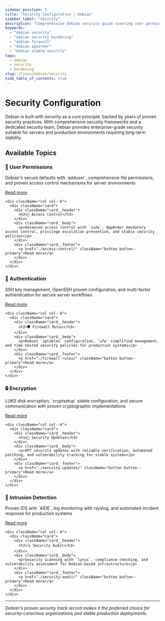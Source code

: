 ```yaml
---
sidebar_position: 5
title: "Security Configuration | Debian"
sidebar_label: "Security"
description: "Comprehensive Debian security guide covering user permissions, access control, authentication, firewall rules, encryption, and security auditing."
keywords:
  - "debian security"
  - "debian security hardening"
  - "debian firewall"
  - "debian apparmor"
  - "debian stable security"
tags:
  - debian
  - security
  - hardening
slug: /linux/debian/security
hide_table_of_contents: true
---
```


# Security Configuration

Debian is built with security as a core principle, backed by years of proven security practices. With comprehensive security frameworks and a dedicated security team, Debian provides enterprise-grade security suitable for servers and production environments requiring long-term stability.

## Available Topics

<div className="container">
  <div className="row">
    <div className="col col--6">
      <div className="card">
        <div className="card__header">
          <h3>👤 User Permissions</h3>
        </div>
        <div className="card__body">
          <p>Debian's secure defaults with `adduser`, comprehensive file permissions, and proven access control mechanisms for server environments</p>
        </div>
        <div className="card__footer">
          <a href="./user-permissions/" className="button button--primary">Read more</a>
        </div>
      </div>
    </div>
    
    <div className="col col--6">
      <div className="card">
        <div className="card__header">
          <h3>🔐 Access Control</h3>
        </div>
        <div className="card__body">
          <p>Advanced access control with `sudo`, AppArmor mandatory access control, privilege escalation prevention, and stable security policies</p>
        </div>
        <div className="card__footer">
          <a href="./access-control/" className="button button--primary">Read more</a>
        </div>
      </div>
    </div>
  </div>

  <div className="row">
    <div className="col col--6">
      <div className="card">
        <div className="card__header">
          <h3>🔑 Authentication</h3>
        </div>
        <div className="card__body">
          <p>SSH key management, OpenSSH proven configuration, and multi-factor authentication for secure server workflows</p>
        </div>
        <div className="card__footer">
          <a href="./authentication/" className="button button--primary">Read more</a>
        </div>
      </div>
    </div>
    
    <div className="col col--6">
      <div className="card">
        <div className="card__header">
          <h3>🛡️ Firewall Rules</h3>
        </div>
        <div className="card__body">
          <p>Robust `iptables` configuration, `ufw` simplified management, and time-tested security policies for production systems</p>
        </div>
        <div className="card__footer">
          <a href="./firewall-rules/" className="button button--primary">Read more</a>
        </div>
      </div>
    </div>
  </div>

  <div className="row">
    <div className="col col--6">
      <div className="card">
        <div className="card__header">
          <h3>🔒 Encryption</h3>
        </div>
        <div className="card__body">
          <p>LUKS disk encryption, `cryptsetup` stable configuration, and secure communication with proven cryptographic implementations</p>
        </div>
        <div className="card__footer">
          <a href="./encryption/" className="button button--primary">Read more</a>
        </div>
      </div>
    </div>
    
    <div className="col col--6">
      <div className="card">
        <div className="card__header">
          <h3>🔄 Security Updates</h3>
        </div>
        <div className="card__body">
          <p>APT security updates with reliable verification, automated patching, and vulnerability tracking for stable systems</p>
        </div>
        <div className="card__footer">
          <a href="./security-updates/" className="button button--primary">Read more</a>
        </div>
      </div>
    </div>
  </div>

  <div className="row">
    <div className="col col--6">
      <div className="card">
        <div className="card__header">
          <h3>🚨 Intrusion Detection</h3>
        </div>
        <div className="card__body">
          <p>Proven IDS with `AIDE`, log monitoring with rsyslog, and automated incident response for production systems</p>
        </div>
        <div className="card__footer">
          <a href="./intrusion-detection/" className="button button--primary">Read more</a>
        </div>
      </div>
    </div>
    
    <div className="col col--6">
      <div className="card">
        <div className="card__header">
          <h3>🔍 Security Audit</h3>
        </div>
        <div className="card__body">
          <p>Security scanning with `lynis`, compliance checking, and vulnerability assessment for Debian-based infrastructure</p>
        </div>
        <div className="card__footer">
          <a href="./security-audit/" className="button button--primary">Read more</a>
        </div>
      </div>
    </div>
  </div>
</div>

---

*Debian's proven security track record makes it the preferred choice for security-conscious organizations and stable production deployments.*